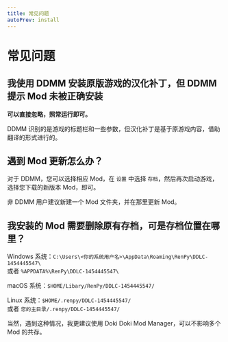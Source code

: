 ```yaml
---
title: 常见问题
autoPrev: install
---
```


# 常见问题

## 我使用 DDMM 安装原版游戏的汉化补丁，但 DDMM 提示 Mod 未被正确安装

**可以直接忽略，照常运行即可。**

DDMM 识别的是游戏的标题栏和一些参数，但汉化补丁是基于原游戏内容，借助翻译的形式进行的。

## 遇到 Mod 更新怎么办？

对于 DDMM，您可以选择相应 Mod，在 `设置` 中选择 `存档`，然后再次启动游戏，选择您下载的新版本 Mod，即可。

非 DDMM 用户建议新建一个 Mod 文件夹，并在那里更新 Mod。

## 我安装的 Mod 需要删除原有存档，可是存档位置在哪里？

Windows 系统：`C:\Users\<你的系统用户名>\AppData\Roaming\RenPy\DDLC-1454445547\`  
或者 `%APPDATA%\RenPy\DDLC-1454445547\`

macOS 系统：`$HOME/Libary/RenPy/DDLC-1454445547/`

Linux 系统：`$HOME/.renpy/DDLC-1454445547/`  
或者 `您的主目录/.renpy/DDLC-1454445547/`

当然，遇到这种情况，我更建议使用 Doki Doki Mod Manager，可以不影响多个 Mod 的共存。